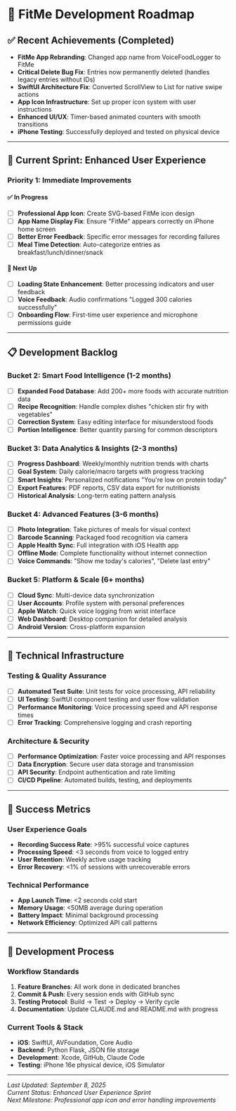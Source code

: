 # 🎯 FitMe Development Roadmap

## ✅ Recent Achievements (Completed)
- **FitMe App Rebranding**: Changed app name from VoiceFoodLogger to FitMe
- **Critical Delete Bug Fix**: Entries now permanently deleted (handles legacy entries without IDs)
- **SwiftUI Architecture Fix**: Converted ScrollView to List for native swipe actions
- **App Icon Infrastructure**: Set up proper icon system with user instructions
- **Enhanced UI/UX**: Timer-based animated counters with smooth transitions
- **iPhone Testing**: Successfully deployed and tested on physical device

---

## 🚀 Current Sprint: Enhanced User Experience

### **Priority 1: Immediate Improvements**

#### ✅ **In Progress**
- [ ] **Professional App Icon**: Create SVG-based FitMe icon design
- [ ] **App Name Display Fix**: Ensure "FitMe" appears correctly on iPhone home screen
- [ ] **Better Error Feedback**: Specific error messages for recording failures
- [ ] **Meal Time Detection**: Auto-categorize entries as breakfast/lunch/dinner/snack

#### 🔄 **Next Up**  
- [ ] **Loading State Enhancement**: Better processing indicators and user feedback
- [ ] **Voice Feedback**: Audio confirmations "Logged 300 calories successfully"
- [ ] **Onboarding Flow**: First-time user experience and microphone permissions guide

---

## 📋 Development Backlog

### **Bucket 2: Smart Food Intelligence (1-2 months)**
- [ ] **Expanded Food Database**: Add 200+ more foods with accurate nutrition data
- [ ] **Recipe Recognition**: Handle complex dishes "chicken stir fry with vegetables" 
- [ ] **Correction System**: Easy editing interface for misunderstood foods
- [ ] **Portion Intelligence**: Better quantity parsing for common descriptors

### **Bucket 3: Data Analytics & Insights (2-3 months)**
- [ ] **Progress Dashboard**: Weekly/monthly nutrition trends with charts
- [ ] **Goal System**: Daily calorie/macro targets with progress tracking
- [ ] **Smart Insights**: Personalized notifications "You're low on protein today"
- [ ] **Export Features**: PDF reports, CSV data export for nutritionists
- [ ] **Historical Analysis**: Long-term eating pattern analysis

### **Bucket 4: Advanced Features (3-6 months)**
- [ ] **Photo Integration**: Take pictures of meals for visual context
- [ ] **Barcode Scanning**: Packaged food recognition via camera
- [ ] **Apple Health Sync**: Full integration with iOS Health app
- [ ] **Offline Mode**: Complete functionality without internet connection
- [ ] **Voice Commands**: "Show me today's calories", "Delete last entry"

### **Bucket 5: Platform & Scale (6+ months)**
- [ ] **Cloud Sync**: Multi-device data synchronization
- [ ] **User Accounts**: Profile system with personal preferences
- [ ] **Apple Watch**: Quick voice logging from wrist interface
- [ ] **Web Dashboard**: Desktop companion for detailed analysis
- [ ] **Android Version**: Cross-platform expansion

---

## 🔧 Technical Infrastructure

### **Testing & Quality Assurance**
- [ ] **Automated Test Suite**: Unit tests for voice processing, API reliability
- [ ] **UI Testing**: SwiftUI component testing and user flow validation
- [ ] **Performance Monitoring**: Voice processing speed and API response times
- [ ] **Error Tracking**: Comprehensive logging and crash reporting

### **Architecture & Security**
- [ ] **Performance Optimization**: Faster voice processing and API responses
- [ ] **Data Encryption**: Secure user data storage and transmission
- [ ] **API Security**: Endpoint authentication and rate limiting
- [ ] **CI/CD Pipeline**: Automated builds, testing, and deployments

---

## 🎯 Success Metrics

### **User Experience Goals**
- **Recording Success Rate**: >95% successful voice captures
- **Processing Speed**: <3 seconds from voice to logged entry
- **User Retention**: Weekly active usage tracking
- **Error Recovery**: <1% of sessions with unrecoverable errors

### **Technical Performance**
- **App Launch Time**: <2 seconds cold start
- **Memory Usage**: <50MB average during operation
- **Battery Impact**: Minimal background processing
- **Network Efficiency**: Optimized API call patterns

---

## 🔄 Development Process

### **Workflow Standards**
1. **Feature Branches**: All work done in dedicated branches
2. **Commit & Push**: Every session ends with GitHub sync
3. **Testing Protocol**: Build → Test → Deploy → Verify cycle
4. **Documentation**: Update CLAUDE.md and README.md with progress

### **Current Tools & Stack**
- **iOS**: SwiftUI, AVFoundation, Core Audio
- **Backend**: Python Flask, JSON file storage
- **Development**: Xcode, GitHub, Claude Code
- **Testing**: iPhone 16e physical device, iOS Simulator

---

*Last Updated: September 8, 2025*  
*Current Status: Enhanced User Experience Sprint*  
*Next Milestone: Professional app icon and error handling improvements*